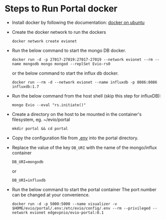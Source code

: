 # Steps to Run Portal docker

- Install docker by following the documentation: [docker on ubuntu](https://docs.docker.com/engine/install/ubuntu/)

- Create the docker network to run the dockers

    ```shell
    docker network create evionet
    ```

- Run the below command to start the mongo DB docker.

    ```shell
    docker run -d -p 27017-27019:27017-27019 --network evionet --rm --name mongodb mongo mongod --replSet Evio-rs0
    ```
    or the below command to start the influx db docker.
    ```shell
    docker run --rm -d --network evionet --name influxdb -p 8086:8086 influxdb:1.7
    ```    

- Run the below command from the host shell (skip this step for influxDB):

    ```shell
    mongo Evio --eval "rs.initiate()"
    ```

- Create a directory on the host to be mounted in the container's filesystem, eg. ~/evio/portal

    ```shell
    mkdir portal && cd portal
    ```

- Copy the configuration file from [.env](https://github.com/EdgeVPNio/portal/blob/master/.env) into the portal directory.

- Replace the value of the key `DB_URI` with the name of the mongo/influx container

    ```shell
    DB_URI=mongodb
    ```
    or
    ```shell
    DB_URI=influxdb
    ```

- Run the below command to start the portal container
  The port number can be changed at your convenience.

    ```shell
    docker run -d -p 5000:5000 --name visualizer -v $HOME/evio/portal/.env:/etc/evio/config/.env --rm --privileged --network evionet edgevpnio/evio-portal:0.1
    ```
